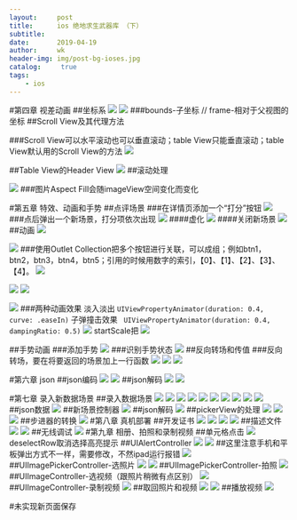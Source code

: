 ```yaml
---
layout:     post
title:      ios 绝地求生武器库 （下）
subtitle:   
date:       2019-04-19
author:     wk
header-img: img/post-bg-ioses.jpg
catalog: 	 true
tags:
    - ios
---
```


#第四章 视差动画
##坐标系
![](https://ws1.sinaimg.cn/large/006tNc79ly1g3i19e5heyj30u60dqt8m.jpg)
![](https://ws2.sinaimg.cn/large/006tNc79ly1fzljarmic9j31lj0u0e2y.jpg)
###bounds-子坐标        //  frame-相对于父视图的坐标
##Scroll View及其代理方法

###Scroll View可以水平滚动也可以垂直滚动；table View只能垂直滚动；table View默认用的Scroll View的方法
![](https://ws1.sinaimg.cn/large/006tNc79ly1fzljrjedkqj30qk0esjzh.jpg)

##Table View的Header View 
![](https://ws2.sinaimg.cn/large/006tNc79ly1fzljz2ot8ej30us0geaja.jpg)
##滚动处理

![](https://ws3.sinaimg.cn/large/006tNc79ly1fzlkcwcohxj30vb0ckgud.jpg)
###图片Aspect Fill会随imageView空间变化而变化

#第五章 特效、动画和手势
##点评场景
###在详情页添加一个“打分”按钮
![](https://ws3.sinaimg.cn/large/006tNc79ly1fzlkvpqirwj30ts0idthn.jpg)
###点后弹出一个新场景，打分项依次出现
![](https://ws1.sinaimg.cn/large/006tNc79ly1fzll4ptf9jj30sq0atgqa.jpg)
####虚化
![](https://ws3.sinaimg.cn/large/006tNc79ly1fzllkfz092j30lf0rp74t.jpg)
####关闭新场景
![](https://ws2.sinaimg.cn/large/006tNc79ly1fzllph0peqj30vn0bwgpv.jpg)
##动画
![](https://ws2.sinaimg.cn/large/006tNc79ly1fzntulpmqej30yi0pvt9o.jpg)

![](https://ws1.sinaimg.cn/large/006tNc79ly1fznu7n32zjj30zu0jv48y.jpg)
###使用Outlet Collection把多个按钮进行关联，可以成组；例如btn1，btn2，btn3，btn4，btn5；引用的时候用数字的索引，【0】、【1】、【2】、【3】、【4】。
![](https://ws4.sinaimg.cn/large/006tNc79ly1fznub55w0hj30xx0hvahv.jpg)

![](https://ws3.sinaimg.cn/large/006tNc79ly1fznufupwpfj30xe0hdqcp.jpg)
![](https://ws1.sinaimg.cn/large/006tNc79ly1fznugym1oij30zu0j47bn.jpg)

![](https://ws2.sinaimg.cn/large/006tNc79ly1fznvivhfqcj30xv0hbgrr.jpg)
###两种动画效果
淡入淡出
`UIViewPropertyAnimator(duration: 0.4, curve: .easeIn)`
子弹撞击效果
` UIViewPropertyAnimator(duration: 0.4, dampingRatio: 0.5)`
![](https://ws3.sinaimg.cn/large/006tNc79ly1fznvk15g5lj30sn0hygxn.jpg)
startScale把
![](https://ws4.sinaimg.cn/large/006tNc79ly1fznvn9oddlj30v60fpwp7.jpg)

##手势动画
###添加手势
![](https://ws2.sinaimg.cn/large/006tNc79ly1g20vnfzn0qj31hj0u0u0x.jpg)
###识别手势状态
![](https://ws4.sinaimg.cn/large/006tNc79ly1g20w29wqlmj31bu0u0hdt.jpg)
##反向转场和传值
###反向转场，要在将要返回的场景加上一行函数
![](https://ws1.sinaimg.cn/large/006tNc79ly1g20w5q1porj31qc0u0npd.jpg)
![](https://ws4.sinaimg.cn/large/006tNc79ly1g20wch7xbvj31j20u0b29.jpg)
![](https://ws1.sinaimg.cn/large/006tNc79ly1g20wiycmvvj31sw0u0e81.jpg)

#第六章 json
##json编码
![](https://ws3.sinaimg.cn/large/006tNc79ly1g20x224f0jj31s60u0b11.jpg)
![](https://ws2.sinaimg.cn/large/006tNc79ly1g20x3kzaioj31ug0u0hdt.jpg)
##json解码
![](https://ws2.sinaimg.cn/large/006tNc79ly1g20ynwx9roj31gr0u0kjl.jpg)
![](https://ws1.sinaimg.cn/large/006tNc79ly1g20yq9zo87j31740t21ao.jpg)

#第七章 录入新数据场景
##录入数据场景
![](https://ws3.sinaimg.cn/large/006tNc79ly1g22gkn8390j31iw0u07wh.jpg)
![](https://ws2.sinaimg.cn/large/006tNc79ly1g22glc20dbj31na0u01kx.jpg)
![](https://ws3.sinaimg.cn/large/006tNc79ly1g22grwgrk3j31ob0u0h86.jpg)
![](https://ws4.sinaimg.cn/large/006tNc79ly1g22gu6nmodj31iu0u04q4.jpg)
![](https://ws3.sinaimg.cn/large/006tNc79ly1g22h40jnc0j31es0u07sj.jpg)
![](https://ws3.sinaimg.cn/large/006tNc79ly1g22h7xn19vj31i20u04m0.jpg)
![](https://ws1.sinaimg.cn/large/006tNc79ly1g22hk5k7maj31jm0u04lj.jpg)
![](https://ws1.sinaimg.cn/large/006tNc79ly1g22hm3tplhj31po0ruql7.jpg)
![](https://ws4.sinaimg.cn/large/006tNc79ly1g22hup99bzj31rw0u0b29.jpg)
![](https://ws2.sinaimg.cn/large/006tNc79ly1g22hx4td5zj31y00u0nl5.jpg)
##json数据
![](https://ws3.sinaimg.cn/large/006tNc79ly1g22i8sureij31f40u0b29.jpg)
##新场景控制器
![](https://ws2.sinaimg.cn/large/006tNc79ly1g22ig6knglj31fr0u0hdt.jpg)
##json解码
![](https://ws3.sinaimg.cn/large/006tNc79ly1g22inefol1j31qe0u0npd.jpg)
##pickerView的处理
![](https://ws2.sinaimg.cn/large/006tNc79ly1g22j4cwsxnj31hr0u0kjl.jpg)
![](https://ws2.sinaimg.cn/large/006tNc79ly1g22j6g8ih4j31o20u0u0x.jpg)
![](https://ws4.sinaimg.cn/large/006tNc79ly1g22jcw5pdtj31nf0u0u0x.jpg)
##步进器的转换
![](https://ws3.sinaimg.cn/large/006tNc79ly1g234zqf60aj31g20rq1kx.jpg)
#第八章 真机部署
##开发证书
![](https://ws2.sinaimg.cn/large/006tNc79ly1g235id9935j31hn0u0kjl.jpg)
![](https://ws2.sinaimg.cn/large/006tNc79ly1g235jggvd6j31v00t6azu.jpg)
![](https://ws1.sinaimg.cn/large/006tNc79ly1g235khymitj31v30u0h8m.jpg)
![](https://ws2.sinaimg.cn/large/006tNc79ly1g235nqsuw9j31k00u0b29.jpg)
##描述文件
![](https://ws3.sinaimg.cn/large/006tNc79ly1g235pt8bccj31ma0u0e81.jpg)
![](https://ws4.sinaimg.cn/large/006tNc79ly1g235tvguyij31dg0u0b29.jpg)
##无线调试
![](https://ws3.sinaimg.cn/large/006tNc79ly1g235zbreiuj31pw0u04qp.jpg)
#第九章 相册、拍照和录制视频
##单元格点击
![](https://ws2.sinaimg.cn/large/006tNc79ly1g24r7m0baej31mg0u0u0x.jpg)
deselectRow取消选择高亮提示
##UIAlertController
![](https://ws4.sinaimg.cn/large/006tNc79ly1g24rjbtrp1j31p50u0npd.jpg)
![](https://ws4.sinaimg.cn/large/006tNc79ly1g24rk30pe5j31uq0u0kjl.jpg)
##这里注意手机和平板弹出方式不一样，需要修改，不然ipad运行报错
 ![](https://ws4.sinaimg.cn/large/006tNc79ly1g274p9iwbjj31tq0h2t9r.jpg)
##UIImagePickerController-选照片
![](https://ws3.sinaimg.cn/large/006tNc79ly1g24yqn76cwj31fu0u0b29.jpg)
![](https://ws2.sinaimg.cn/large/006tNc79ly1g273kt6onwj31ol0u0kjl.jpg)
##UIImagePickerController-拍照
![](https://ws2.sinaimg.cn/large/006tNc79ly1g273sbt49oj31my0u0qv5.jpg)
##UIImageController-选视频（跟照片稍微有点区别）
![](https://ws1.sinaimg.cn/large/006tNc79ly1g2752aqqlkj31pk0u0hdt.jpg)
##UIImageController-录制视频
![](https://ws4.sinaimg.cn/large/006tNc79ly1g275ery4bzj31iw0u0000.jpg)
##取回照片和视频
![](https://ws2.sinaimg.cn/large/006tNc79ly1g275iz1zfuj31ru0u07wh.jpg)
![](https://ws1.sinaimg.cn/large/006tNc79ly1g276rsj4xxj31i90u0b2a.jpg)
##播放视频
![](https://ws1.sinaimg.cn/large/006tNc79ly1g277cu71zmj31tl0u07wh.jpg)

#未实现新页面保存




























































































